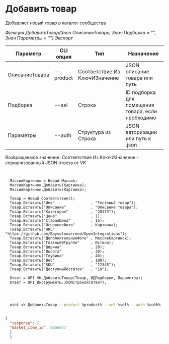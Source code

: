 ﻿---
sidebar_position: 4
---

# Добавить товар
 Добавляет новый товар в каталог сообщества


*Функция ДобавитьТовар(Знач ОписаниеТовара, Знач Подборка = "", Знач Параметры = "") Экспорт*

  | Параметр | CLI опция | Тип | Назначение |
  |-|-|-|-|
  | ОписаниеТовара | --product | Соответствие Из КлючИЗначение | JSON описание товара или путь |
  | Подборка | --sel | Строка | ID подборка для помещения товара, если необходимо |
  | Параметры | --auth | Структура из Строка | JSON авторизации или путь к .json |

  
  Возвращаемое значение:   Соответствие Из КлючИЗначение - сериализованный JSON ответа от VK

```bsl title="Пример кода"
	
  
  МассивКартинок = Новый Массив;
  МассивКартинок.Добавить(Картинка);
  МассивКартинок.Добавить(Картинка);
  
  Товар = Новый Соответствие();
  Товар.Вставить("Имя"                , "Тестовый товар");
  Товар.Вставить("Описание"           , "Описание товара");
  Товар.Вставить("Категория"          , "20173");
  Товар.Вставить("Цена"               , 1);
  Товар.Вставить("СтараяЦена"         , 15);
  Товар.Вставить("ОсновноеФото"       , Картинка);
  Товар.Вставить("URL"                , "https://github.com/Bayselonarrend/OpenIntegrations");
  Товар.Вставить("ДополнительныеФото" , МассивКартинок);
  Товар.Вставить("ГлавныйВГруппе"     , Истина);
  Товар.Вставить("Ширина"             , 20);
  Товар.Вставить("Высота"             , 30);
  Товар.Вставить("Глубина"            , 40);
  Товар.Вставить("Вес"                , 100);
  Товар.Вставить("SKU"                , "12345");
  Товар.Вставить("ДоступныйОстаток"   , "10");
  
  Ответ = OPI_VK.ДобавитьТовар(Товар, ИДПодборки, Параметры);
  Ответ = OPI_Инструменты.JSONСтрокой(Ответ);
  
	
```

```sh title="Пример команды CLI"
    
  oint vk ДобавитьТовар --product %product% --sel %sel% --auth %auth%

```


```json title="Результат"

{
  "response": {
  "market_item_id": 8656047
  }
  }

```
